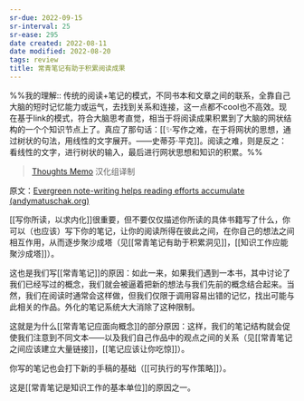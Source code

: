 ```yaml
---
sr-due: 2022-09-15
sr-interval: 25
sr-ease: 295
date created: 2022-08-11
date modified: 2022-08-20
tags: review
title: 常青笔记有助于积累阅读成果
---
```


%%我的理解:: 传统的阅读+笔记的模式，不同书本和文章之间的联系，全靠自己大脑的短时记忆能力或运气，去找到关系和连接，这一点都不cool也不高效。现在基于link的模式，符合大脑思考直觉，相当于将阅读成果积累到了大脑的网状结构的一个个知识节点上了。真应了那句话：[[✨写作之难，在于将网状的思想，通过树状的句法，用线性的文字展开。——史蒂芬·平克]]。阅读之难，则是反之：看线性的文字，进行树状的输入，最后进行网状思想和知识的积累。%%

> [Thoughts Memo](https://paratranz.cn/projects/3131) 汉化组译制

原文：[Evergreen note-writing helps reading efforts accumulate (andymatuschak.org)](https://notes.andymatuschak.org/z6M8kex6kDF2FT6MWqAMDQddsqUr8sphLmyy1)

[[写你所读，以求内化]]很重要，但不要仅仅描述你所读的具体书籍写了什么，你可以（也应该）写下你的笔记，让你的阅读所得在彼此之间，在你自己的想法之间相互作用，从而逐步聚沙成塔（见[[常青笔记有助于积累洞见]]，[[知识工作应能聚沙成塔]]）。

这也是我们写[[常青笔记]]的原因：如此一来，如果我们遇到一本书，其中讨论了我们已经写过的概念，我们就会被逼着把新的想法与我们先前的概念结合起来。当然，我们在阅读时通常会这样做，但我们仅限于调用容易出错的记忆，找出可能与此相关的作品。外化的笔记系统大大消除了这种限制。

这就是为什么[[常青笔记应面向概念]]的部分原因：这样，我们的笔记结构就会促使我们注意到不同文本——以及我们自己作品中的观点之间的关系（见[[常青笔记之间应该建立大量链接]]，[[笔记应该让你吃惊]]）。

你写的笔记也会打下新的手稿的基础（[[可执行的写作策略]]）。

这是[[常青笔记是知识工作的基本单位]]的原因之一。
